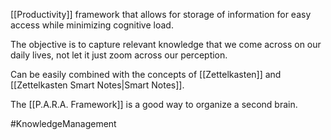 [[Productivity]] framework that allows for storage of information for easy access while minimizing cognitive load.

The objective is to capture relevant knowledge that we come across on our daily lives, not let it just zoom across our perception.

Can be easily combined with the concepts of [[Zettelkasten]] and [[Zettelkasten Smart Notes|Smart Notes]].

The [[P.A.R.A. Framework]] is a good way to organize a second brain.

#KnowledgeManagement